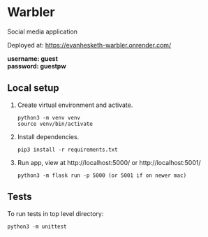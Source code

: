 # Warbler
Social media application

Deployed at: https://evanhesketh-warbler.onrender.com/

**username: guest** <br>
**password: guestpw**

## Local setup
1. Create virtual environment and activate.

    ``` 
    python3 -m venv venv  
    source venv/bin/activate
    ```

2. Install dependencies.

    ```
    pip3 install -r requirements.txt
    ```

3. Run app, view at http://localhost:5000/ or http://localhost:5001/
    ```
    python3 -m flask run -p 5000 (or 5001 if on newer mac)
    ```
## Tests
To run tests in top level directory:
```
python3 -m unittest
```


